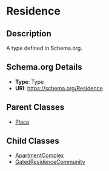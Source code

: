 # Residence

## Description
A type defined in Schema.org.

## Schema.org Details
- **Type**: Type
- **URI**: https://schema.org/Residence

## Parent Classes
- [Place](../Place.md)

## Child Classes
- [ApartmentComplex](ApartmentComplex/ApartmentComplex.md)
- [GatedResidenceCommunity](GatedResidenceCommunity/GatedResidenceCommunity.md)

